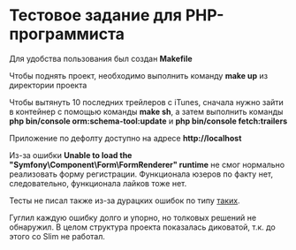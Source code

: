 Тестовое задание для PHP-программиста
=====================================

<p>Для удобства пользования был создан <b>Makefile</b></p>
<p>Чтобы поднять проект, необходимо выполнить команду <b>make up</b> из директории проекта</p>
<p>Чтобы вытянуть 10 последних трейлеров с iTunes, сначала нужно зайти в контейнер с помощью команды <b>make sh</b>, а затем выполнить команды <b>php bin/console orm:schema-tool:update</b> и <b>php bin/console fetch:trailers</b></p>
<p>Приложение по дефолту доступно на адресе <b>http://localhost</b></p>

<p>Из-за ошибки <b>Unable to load the "Symfony\Component\Form\FormRenderer" runtime</b> не смог нормально реализовать форму регистрации. Функционала юзеров по факту нет, следовательно, функционала лайков тоже нет.</p>
<p>Тесты не писал также из-за дурацких ошибок по типу <a href="https://github.com/symfony/symfony/issues/30420">таких</a>.</p>
<p>Гуглил каждую ошибку долго и упорно, но толковых решений не обнаружил. В целом структура проекта показалась диковатой, т.к. до этого со Slim не работал.</p>
